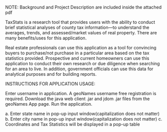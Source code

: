 NOTE: Background and Project Description are included inside the attached pdf

TaxStats is a research tool that provides users with the ability to conduct brief 
statistical analyses of county tax information—to understand the averages, trends, and assessed/market values of 
real property. There are many benefits/uses for this application. 

Real estate professionals can use this application as a tool for convincing buyers to purchase/not purchase in a 
particular area based on the tax statistics provided. Prospective and current homeowners can use this application to 
conduct their own research or due diligence when searching for an area to live. In addition, government officials can use this data for analytical purposes and for building reports.

INSTRUCTIONS FOR APPLICATION USAGE:

Enter username in application. A geoNames username free registration is required.
Download the java web client .jar and jdom .jar files from the geoNames App page.
Run the application. 

a. Enter state name in pop-up input window(capitalization does not matter) 
b. Enter city name in pop-up input window(capitalization does not matter) 
c. Coordinates and Tax Statistics will be displayed in a pop-up table
